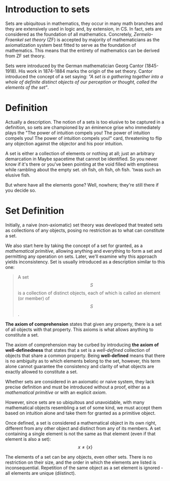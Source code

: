 # Introduction to sets

Sets are ubiquitous in mathematics, they occur in many math branches and they are extensively used in logic and, by extension, in CS. In fact, sets are considered as the foundation of all mathematics. Concretely, *Zermelo-Fraenkel set theory* (ZF) is accepted by majority of mathematicians as the axiomatization system best fitted to serve as the foundation of mathematics. This means that the entirety of mathematics can be derived from ZF set theory.

Sets were introduced by the German mathematician Georg Cantor (1845-1918). His work in 1874-1884 marks the origin of the set theory. Cantor introduced the concept of a set saying: *"A set is a gathering together into a whole of definite distinct objects of our perception or thought, called the elements of the set"*.

# Definition

Actually a description. The notion of a sets is too elusive to be captured in a definition, so sets are championed by an éminence grise who immediately plays the "The power of intuition compels you! The power of intuition compels you! The power of intuition compels you!" card, threatening to flip any objection against the objector and his poor intuition.



A set is either a collection of elements or nothing at all; just an arbitrary demarcation in Maybe spacetime that cannot be identified. So you never know if it's there or you've been pointing at the void filled with emptiness while rambling about the empty set. oh fish, oh fish, oh fish. 'twas such an elusive fish.

But where have all the elements gone? Well, nowhere; they're still there if you decide so.

# Set Definition

Initially, a naive (non-axiomatic) set theory was developed that treated sets as collections of any objects, posing no restriction as to what can constitute a set.

We also start here by taking the concept of a set for granted, as a *mathematical primitive*, allowing anything and everything to form a set and permitting any operation on sets. Later, we'll examine why this approach yields inconsistency. Set is usually introduced as a description similar to this one:

> A set $$S$$ is a collection of distinct objects, each of which is called an element (or member) of $$S$$.

**The axiom of comprehension** states that given any property, there is a set of all objects with that property. This axioms is what allows anything to constitute a set.

The axiom of comprehension may be curbed by introducing **the axiom of well-definedness** that states that a set is a *well-defined* collection of objects that share a common property. Being **well-defined** means that there is no ambiguity as to which elements belong to the set, however, this term alone cannot guarantee the consistency and clarity of what objects are exactly allowed to constitute a set.

Whether sets are considered in an axiomatic or naive system, they lack precise definition and must be introduced without a proof, either as a *mathematical primitive* or with an explicit *axiom*.

However, since sets are so ubiquitous and unavoidable, with many mathematical objects resembling a set of some kind, we must accept them based on intuition alone and take them for granted as a primitive object.

Once defined, a set is considered a mathematical object in its own right, different from any other object and distinct from any of its members. A set containing a single element is not the same as that element (even if that element is also a set): $$x\neq \{x\}$$

The elements of a set can be any objects, even other sets. There is no restriction on their size, and the order in which the elements are listed is inconsequential. Repetition of the same object as a set element is ignored - all elements are unique (diistinct).
